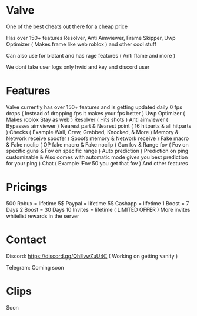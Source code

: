  # Valve

One of the best cheats out there for a cheap price

Has over 150+ features Resolver, Anti Aimviewer, Frame Skipper, Uwp Optimizer ( Makes frame like web roblox ) and other cool stuff

Can also use for blatant and has rage features ( Anti flame and more )

We dont take user logs only hwid and key and discord user

# Features

Valve currently has over 150+ features and is getting updated daily
0 fps drops ( Instead of dropping fps it makes your fps better )
Uwp Optimizer ( Makes roblox Stay as web )
Resolver ( Hits shots )
Anti aimviewer ( Bypasses aimviewer )
Nearest part & Nearest point ( 16 hitparts & all hitparts )
Checks ( Example Wall, Crew, Grabbed, Knocked, & More )
Memory & Network receive spoofer ( Spoofs memory & Network receive )
Fake macro & Fake noclip ( OP fake macro & Fake noclip )
Gun fov & Range fov ( Fov on specific guns & Fov on specific range )
Auto prediction ( Prediction on ping customizable & Also comes with automatic mode gives you best prediction for your ping )
Chat ( Example !Fov 50 you get that fov )
And other features

# Pricings

500 Robux = lifetime
5$ Paypal = lifetime
5$ Cashapp = lifetime
1 Boost = 7 Days
2 Boost = 30 Days
10 Invites = lifetime ( LIMITED OFFER )
More invites whitelist rewards in the server

# Contact

Discord: https://discord.gg/QhEvwZuU4C ( Working on getting vanity )

Telegram: Coming soon

# Clips

Soon
